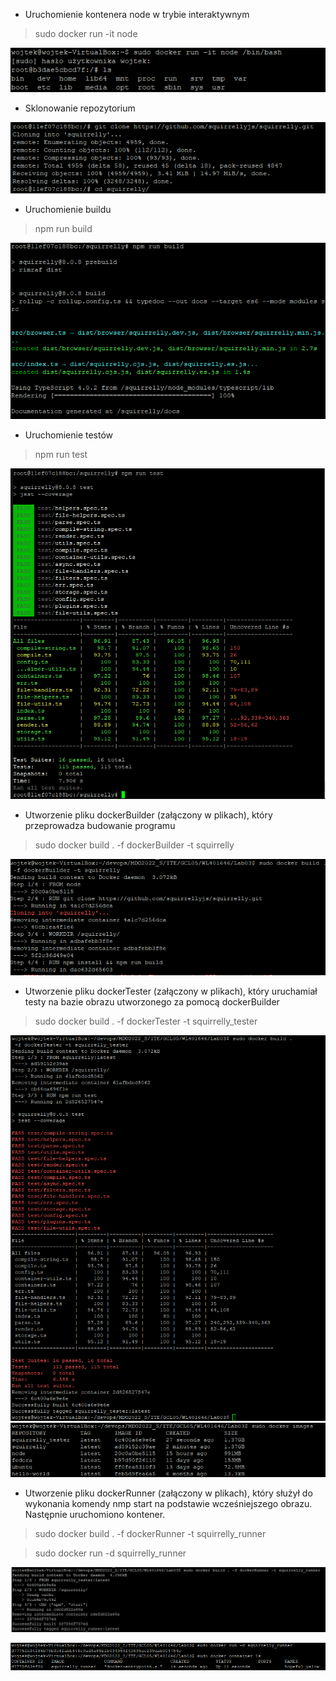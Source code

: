 * Uruchomienie kontenera node w trybie interaktywnym 

> sudo docker run -it node

![Zrzut ekranu 2022-03-31 175422.png](Zrzut%20ekranu%202022-03-31%20175422.png)

* Sklonowanie repozytorium

![Zrzut ekranu 2022-03-31 175515.png](Zrzut%20ekranu%202022-03-31%20175515.png)

* Uruchomienie buildu

> npm run build

![Zrzut ekranu 2022-03-31 175548.png](Zrzut%20ekranu%202022-03-31%20175548.png)

* Uruchomienie testów

> npm run test

![Zrzut ekranu 2022-03-31 175625.png](Zrzut%20ekranu%202022-03-31%20175625.png)

* Utworzenie pliku dockerBuilder (załączony w plikach), który przeprowadza budowanie programu

>sudo docker build . -f dockerBuilder -t squirrelly 

![Zrzut ekranu 2022-03-31 180821.png](Zrzut%20ekranu%202022-03-31%20180821.png)

* Utworzenie pliku dockerTester (załączony w plikach), który uruchamiał testy na bazie obrazu utworzonego za pomocą dockerBuilder

> sudo docker build . -f dockerTester -t squirrelly_tester

![Zrzut ekranu 2022-03-31 180923.png](Zrzut%20ekranu%202022-03-31%20180923.png)
![Zrzut ekranu 2022-03-31 180949.png](Zrzut%20ekranu%202022-03-31%20180949.png)

* Utworzenie pliku dockerRunner (załączony w plikach), który służył do wykonania komendy nmp start na podstawie wcześniejszego obrazu. Następnie uruchomiono kontener.

> sudo docker build . -f dockerRunner -t squirrelly_runner

> sudo docker run -d squirrelly_runner

![Zrzut ekranu 2022-04-01 160010.png](Zrzut%20ekranu%202022-04-01%20160010.png)

![Zrzut ekranu 2022-04-01 162103.png](Zrzut%20ekranu%202022-04-01%20162103.png)
